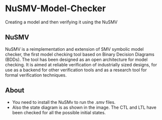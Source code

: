 # NuSMV-Model-Checker
Creating a model and then verifying it using the NuSMV

## NuSMV
NuSMV is a reimplementation and extension of SMV symbolic model checker, the first model checking tool based on Binary Decision Diagrams (BDDs). The tool has been designed as an open architecture for model checking. It is aimed at reliable verification of industrially sized designs, for use as a backend for other verification tools and as a research tool for formal verification techniques.

## About
* You need to install the NuSMv to run the .smv files.
* Also the state diagram is as shown in the image. The CTL and LTL have been checked for all the possible initial states.
